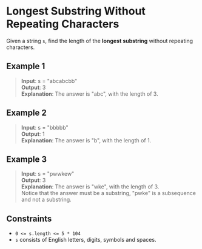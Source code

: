 # Longest Substring Without Repeating Characters

Given a string `s`, find the length of the **longest substring** without repeating characters.

## Example 1

> **Input**: s = "abcabcbb"  
> **Output**: 3  
> **Explanation**: The answer is "abc", with the length of 3.

## Example 2

> **Input**: s = "bbbbb"  
> **Output**: 1  
> **Explanation**: The answer is "b", with the length of 1.

## Example 3

> **Input**: s = "pwwkew"  
> **Output**: 3  
> **Explanation**: The answer is "wke", with the length of 3.  
> Notice that the answer must be a substring, "pwke" is a subsequence and not a substring.

## Constraints

- `0 <= s.length <= 5 * 104`
- `s` consists of English letters, digits, symbols and spaces.
